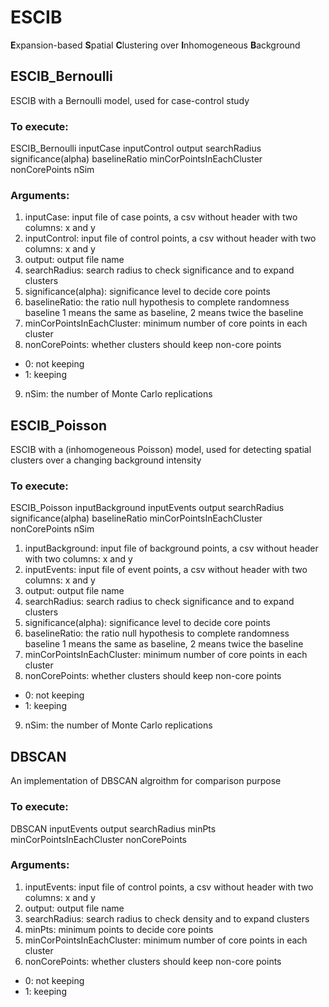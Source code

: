 # ESCIB
**E**xpansion-based **S**patial **C**lustering over **I**nhomogeneous **B**ackground

## ESCIB_Bernoulli
ESCIB with a Bernoulli model, used for case-control study
### To execute:
  ESCIB_Bernoulli inputCase inputControl output searchRadius significance(alpha) baselineRatio minCorPointsInEachCluster nonCorePoints nSim
### Arguments:
1. inputCase: input file of case points, a csv without header with two columns: x and y
2. inputControl: input file of control points, a csv without header with two columns: x and y
3. output: output file name
4. searchRadius: search radius to check significance and to expand clusters
5. significance(alpha): significance level to decide core points
6. baselineRatio: the ratio null hypothesis to complete randomness baseline 1 means the same as baseline, 2 means twice the baseline
7. minCorPointsInEachCluster: minimum number of core points in each cluster
8. nonCorePoints: whether clusters should keep non-core points
  * 0: not keeping
  * 1: keeping
9. nSim: the number of Monte Carlo replications
  
## ESCIB_Poisson
ESCIB with a (inhomogeneous Poisson) model, used for detecting spatial clusters over a changing background intensity
### To execute:
  ESCIB_Poisson inputBackground inputEvents output searchRadius significance(alpha) baselineRatio minCorPointsInEachCluster nonCorePoints nSim
1. inputBackground: input file of background points, a csv without header with two columns: x and y
2. inputEvents: input file of event points, a csv without header with two columns: x and y
3. output: output file name
4. searchRadius: search radius to check significance and to expand clusters
5. significance(alpha): significance level to decide core points
6. baselineRatio: the ratio null hypothesis to complete randomness baseline 1 means the same as baseline, 2 means twice the baseline
7. minCorPointsInEachCluster: minimum number of core points in each cluster
8. nonCorePoints: whether clusters should keep non-core points
  * 0: not keeping
  * 1: keeping
9. nSim: the number of Monte Carlo replications

## DBSCAN
An implementation of DBSCAN algroithm for comparison purpose
### To execute:
  DBSCAN inputEvents output searchRadius minPts minCorPointsInEachCluster nonCorePoints
### Arguments:
1. inputEvents: input file of control points, a csv without header with two columns: x and y
2. output: output file name
3. searchRadius: search radius to check density and to expand clusters
4. minPts: minimum points to decide core points
5. minCorPointsInEachCluster: minimum number of core points in each cluster
6. nonCorePoints: whether clusters should keep non-core points
  * 0: not keeping
  * 1: keeping

